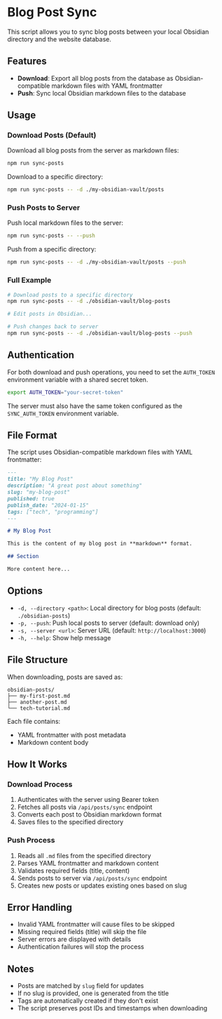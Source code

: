 # Blog Post Sync

This script allows you to sync blog posts between your local Obsidian directory and the website database.

## Features

- **Download**: Export all blog posts from the database as Obsidian-compatible markdown files with YAML frontmatter
- **Push**: Sync local Obsidian markdown files to the database

## Usage

### Download Posts (Default)

Download all blog posts from the server as markdown files:

```bash
npm run sync-posts
```

Download to a specific directory:

```bash
npm run sync-posts -- -d ./my-obsidian-vault/posts
```

### Push Posts to Server

Push local markdown files to the server:

```bash
npm run sync-posts -- --push
```

Push from a specific directory:

```bash
npm run sync-posts -- -d ./my-obsidian-vault/posts --push
```

### Full Example

```bash
# Download posts to a specific directory
npm run sync-posts -- -d ./obsidian-vault/blog-posts

# Edit posts in Obsidian...

# Push changes back to server
npm run sync-posts -- -d ./obsidian-vault/blog-posts --push
```

## Authentication

For both download and push operations, you need to set the `AUTH_TOKEN` environment variable with a shared secret token.

```bash
export AUTH_TOKEN="your-secret-token"
```

The server must also have the same token configured as the `SYNC_AUTH_TOKEN` environment variable.

## File Format

The script uses Obsidian-compatible markdown files with YAML frontmatter:

```markdown
---
title: "My Blog Post"
description: "A great post about something"
slug: "my-blog-post"
published: true
publish_date: "2024-01-15"
tags: ["tech", "programming"]
---

# My Blog Post

This is the content of my blog post in **markdown** format.

## Section

More content here...
```

## Options

- `-d, --directory <path>`: Local directory for blog posts (default: `./obsidian-posts`)
- `-p, --push`: Push local posts to server (default: download only)
- `-s, --server <url>`: Server URL (default: `http://localhost:3000`)
- `-h, --help`: Show help message

## File Structure

When downloading, posts are saved as:
```
obsidian-posts/
├── my-first-post.md
├── another-post.md
└── tech-tutorial.md
```

Each file contains:
- YAML frontmatter with post metadata
- Markdown content body

## How It Works

### Download Process
1. Authenticates with the server using Bearer token
2. Fetches all posts via `/api/posts/sync` endpoint
3. Converts each post to Obsidian markdown format
4. Saves files to the specified directory

### Push Process
1. Reads all `.md` files from the specified directory
2. Parses YAML frontmatter and markdown content
3. Validates required fields (title, content)
4. Sends posts to server via `/api/posts/sync` endpoint
5. Creates new posts or updates existing ones based on slug

## Error Handling

- Invalid YAML frontmatter will cause files to be skipped
- Missing required fields (title) will skip the file
- Server errors are displayed with details
- Authentication failures will stop the process

## Notes

- Posts are matched by `slug` field for updates
- If no slug is provided, one is generated from the title
- Tags are automatically created if they don't exist
- The script preserves post IDs and timestamps when downloading